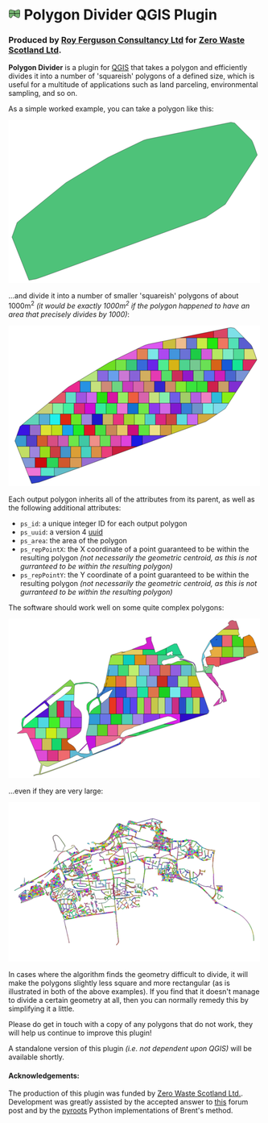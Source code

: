# ![icon](icon.png) Polygon Divider QGIS Plugin

### Produced by [Roy Ferguson Consultancy Ltd](https://royferguson.co.uk/) for [Zero Waste Scotland Ltd](http://www.zerowastescotland.org.uk/).

**Polygon Divider** is a plugin for [QGIS](http://www.qgis.org/en/site/) that takes a polygon and efficiently divides it into a number of 'squareish' polygons of a defined size, which is useful for a multitude of applications such as land parceling, environmental sampling, and so on.

As a simple worked example, you can take a polygon like this:

![hull](images/hull.png)

...and divide it into a number of smaller 'squareish' polygons of about 1000m<sup>2</sup> *(it would be exactly 1000m<sup>2</sup> if the polygon happened to have an area that precisely divides by 1000)*:

![divided hull](images/dividedhull.png)

Each output polygon inherits all of the attributes from its parent, as well as the following additional attributes:

* `ps_id`: a unique integer ID for each output polygon
* `ps_uuid`: a version 4 [uuid](https://en.wikipedia.org/wiki/Universally_unique_identifier)
* `ps_area`: the area of the polygon
* `ps_repPointX`: the X coordinate of a point guaranteed to be within the resulting polygon *(not necessarily the geometric centroid, as this is not gurranteed to be within the resulting polygon)*
* `ps_repPointY`: the Y coordinate of a point guaranteed to be within the resulting polygon *(not necessarily the geometric centroid, as this is not gurranteed to be within the resulting polygon)*

The software should work well on some quite complex polygons:

![complex division example 1](images/complex1.png)

...even if they are very large:

![complex division example 1](images/complex2.png)

In cases where the algorithm finds the geometry difficult to divide, it will make the polygons slightly less square and more rectangular (as is illustrated in both of the above examples). If you find that it doesn't manage to divide a certain geometry at all, then you can normally remedy this by simplifying it a little.

Please do get in touch with a copy of any polygons that do not work, they will help us continue to improve this plugin!

A standalone version of this plugin *(i.e. not dependent upon QGIS)* will be available shortly.

#### Acknowledgements:
The production of this plugin was funded by [Zero Waste Scotland Ltd.](http://www.zerowastescotland.org.uk/). Development was greatly assisted by the accepted answer to [this](http://gis.stackexchange.com/questions/5300/dividing-polygon-into-specific-sizes-using-arcgis) forum post and by the [pyroots](https://pypi.python.org/pypi/pyroots/0.1.0) Python implementations of Brent's method.